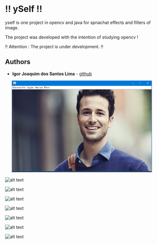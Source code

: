# !! ySelf !!

yself is one project in opencv and java for spnachat effects and filters of image.

The project was developed with the intention of studying opencv !

!! Attention : The project is under development. !!

## Authors

* **Igor Joaquim dos Santos Lima** - [github](https://github.com/igor036)

<p align="center">
  <img width="460" height="300" src="screenshot/mainWindow.png">
</p>

![alt text](https://github.com/igor036/ySelf/tree/master/screenshot/mainWindow.png "Main window.")

![alt text](https://github.com/igor036/ySelf/tree/master/screenshot/filters.png "Filters.")

![alt text](https://github.com/igor036/ySelf/tree/master/screenshot/options.png "Options.")

![alt text](https://github.com/igor036/ySelf/tree/master/screenshot/masks.png "Masks.")

![alt text](https://github.com/igor036/ySelf/tree/master/screenshot/glasses1.png "Glasses.")

![alt text](https://github.com/igor036/ySelf/tree/master/screenshot/dog.png "Dog.")

![alt text](https://github.com/igor036/ySelf/tree/master/screenshot/dogAndGlasses.png "Dog + Glasses.")
